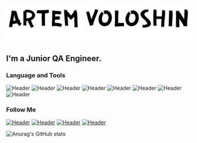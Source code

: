 ![Header](https://github.com/Tema3093/Tema3093/blob/main/assets/fon.png)
## I'm a Junior QA Engineer. 

### Language and Tools
![Header](https://img.shields.io/badge/Jira-090909?style=for-the-badge&logo=jira&logoColor=136be1)
![Header](https://img.shields.io/badge/Postman-090909?style=for-the-badge&logo=postman)
![Header](https://img.shields.io/badge/Swagger-090909?style=for-the-badge&logo=swagger)
![Header](https://img.shields.io/badge/Github-090909?style=for-the-badge&logo=github)
![Header](https://img.shields.io/badge/AzureDevops-090909?style=for-the-badge&logo=azuredevops&logoColor=136be1)
![Header](https://img.shields.io/badge/MySQL-090909?style=for-the-badge&logo=mysql)
![Header](https://img.shields.io/badge/DevTools-090909?style=for-the-badge&logo=googlechrome)
![Header](https://img.shields.io/badge/AndroidStudio-090909?style=for-the-badge&logo=androidstudio)


### Follow Me
[![Header](https://img.shields.io/badge/Instagram-090909?style=for-the-badge&logo=instagram&logoColor=9939a3)](https://www.instagram.com/voloshintema/)
[![Header](https://img.shields.io/badge/Telegram-090909?style=for-the-badge&logo=telegram&logoColor=31a5db)](https://t.me/vadmitrievich)
[![Header](https://img.shields.io/badge/Twitter-090909?style=for-the-badge&logo=twitter&logoColor=1c96e8)](https://twitter.com/VADmitrievich)
[![Header](https://img.shields.io/badge/vkontakte-090909?style=for-the-badge&logo=vk&logoColor=1c96e8)](https://vk.com/id53930654)

![Anurag's GitHub stats](https://github-readme-stats.vercel.app/api?username=Tema3093&show_icons=true&theme=radical)

